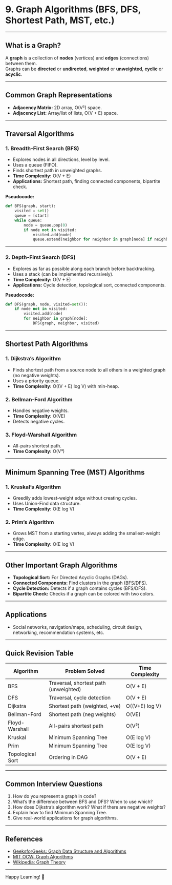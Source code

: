 # 9. Graph Algorithms (BFS, DFS, Shortest Path, MST, etc.)

---

## What is a Graph?

A **graph** is a collection of **nodes** (vertices) and **edges** (connections) between them.  
Graphs can be **directed** or **undirected**, **weighted** or **unweighted**, **cyclic** or **acyclic**.

---

## Common Graph Representations

- **Adjacency Matrix:** 2D array, O(V²) space.
- **Adjacency List:** Array/list of lists, O(V + E) space.

---

## Traversal Algorithms

### 1. Breadth-First Search (BFS)

- Explores nodes in all directions, level by level.
- Uses a queue (FIFO).
- Finds shortest path in unweighted graphs.
- **Time Complexity:** O(V + E)
- **Applications:** Shortest path, finding connected components, bipartite check.

**Pseudocode:**
```python
def BFS(graph, start):
    visited = set()
    queue = [start]
    while queue:
        node = queue.pop(0)
        if node not in visited:
            visited.add(node)
            queue.extend(neighbor for neighbor in graph[node] if neighbor not in visited)
```

---

### 2. Depth-First Search (DFS)

- Explores as far as possible along each branch before backtracking.
- Uses a stack (can be implemented recursively).
- **Time Complexity:** O(V + E)
- **Applications:** Cycle detection, topological sort, connected components.

**Pseudocode:**
```python
def DFS(graph, node, visited=set()):
    if node not in visited:
        visited.add(node)
        for neighbor in graph[node]:
            DFS(graph, neighbor, visited)
```

---

## Shortest Path Algorithms

### 1. Dijkstra’s Algorithm

- Finds shortest path from a source node to all others in a weighted graph (no negative weights).
- Uses a priority queue.
- **Time Complexity:** O((V + E) log V) with min-heap.

### 2. Bellman-Ford Algorithm

- Handles negative weights.
- **Time Complexity:** O(VE)
- Detects negative cycles.

### 3. Floyd-Warshall Algorithm

- All-pairs shortest path.
- **Time Complexity:** O(V³)

---

## Minimum Spanning Tree (MST) Algorithms

### 1. Kruskal’s Algorithm

- Greedily adds lowest-weight edge without creating cycles.
- Uses Union-Find data structure.
- **Time Complexity:** O(E log V)

### 2. Prim’s Algorithm

- Grows MST from a starting vertex, always adding the smallest-weight edge.
- **Time Complexity:** O(E log V)

---

## Other Important Graph Algorithms

- **Topological Sort:** For Directed Acyclic Graphs (DAGs).
- **Connected Components:** Find clusters in the graph (BFS/DFS).
- **Cycle Detection:** Detects if a graph contains cycles (BFS/DFS).
- **Bipartite Check:** Checks if a graph can be colored with two colors.

---

## Applications

- Social networks, navigation/maps, scheduling, circuit design, networking, recommendation systems, etc.

---

## Quick Revision Table

| Algorithm           | Problem Solved                 | Time Complexity     |
|---------------------|-------------------------------|--------------------|
| BFS                 | Traversal, shortest path (unweighted) | O(V + E)   |
| DFS                 | Traversal, cycle detection     | O(V + E)           |
| Dijkstra            | Shortest path (weighted, +ve) | O((V+E) log V)     |
| Bellman-Ford        | Shortest path (neg weights)   | O(VE)              |
| Floyd-Warshall      | All-pairs shortest path       | O(V³)              |
| Kruskal             | Minimum Spanning Tree         | O(E log V)         |
| Prim                | Minimum Spanning Tree         | O(E log V)         |
| Topological Sort    | Ordering in DAG               | O(V + E)           |

---

## Common Interview Questions

1. How do you represent a graph in code?
2. What’s the difference between BFS and DFS? When to use which?
3. How does Dijkstra’s algorithm work? What if there are negative weights?
4. Explain how to find Minimum Spanning Tree.
5. Give real-world applications for graph algorithms.

---

## References

- [GeeksforGeeks: Graph Data Structure and Algorithms](https://www.geeksforgeeks.org/graph-data-structure-and-algorithms/)
- [MIT OCW: Graph Algorithms](https://ocw.mit.edu/courses/6-006-introduction-to-algorithms-fall-2011/resources/lecture-12-graphs/)
- [Wikipedia: Graph Theory](https://en.wikipedia.org/wiki/Graph_theory)

---

Happy Learning! 🚀
